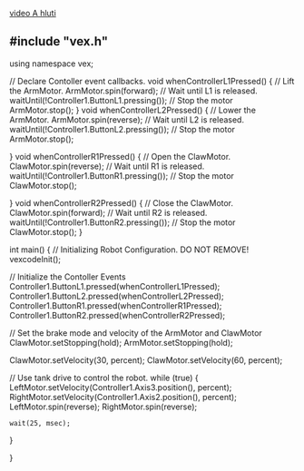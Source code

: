 [video A hluti](https://youtube.com/shorts/2JgkZyLLOJg?feature=share)
## #include "vex.h"

using namespace vex;

// Declare Contoller event callbacks.
void whenControllerL1Pressed() {
  // Lift the ArmMotor.
  ArmMotor.spin(forward);
  // Wait until L1 is released.
  waitUntil(!Controller1.ButtonL1.pressing());
  // Stop the motor
  ArmMotor.stop();
}
void whenControllerL2Pressed() {
  // Lower the ArmMotor.
  ArmMotor.spin(reverse);
  // Wait until L2 is released.
  waitUntil(!Controller1.ButtonL2.pressing());
  // Stop the motor
  ArmMotor.stop();

}
void whenControllerR1Pressed() {
  // Open the ClawMotor.
  ClawMotor.spin(reverse);
  // Wait until R1 is released.
  waitUntil(!Controller1.ButtonR1.pressing());
  // Stop the motor
  ClawMotor.stop();

}
void whenControllerR2Pressed() {
  // Close the ClawMotor.
  ClawMotor.spin(forward);
  // Wait until R2 is released.
  waitUntil(!Controller1.ButtonR2.pressing());
  // Stop the motor
  ClawMotor.stop();
}

int main() {
  // Initializing Robot Configuration. DO NOT REMOVE!
  vexcodeInit();

  // Initialize the Contoller Events
  Controller1.ButtonL1.pressed(whenControllerL1Pressed);
  Controller1.ButtonL2.pressed(whenControllerL2Pressed);
  Controller1.ButtonR1.pressed(whenControllerR1Pressed);
  Controller1.ButtonR2.pressed(whenControllerR2Pressed);

  // Set the brake mode and velocity of the ArmMotor and ClawMotor
  ClawMotor.setStopping(hold);
  ArmMotor.setStopping(hold);

  ClawMotor.setVelocity(30, percent);
  ClawMotor.setVelocity(60, percent);

  // Use tank drive to control the robot.
  while (true) {
    LeftMotor.setVelocity(Controller1.Axis3.position(), percent);
    RightMotor.setVelocity(Controller1.Axis2.position(), percent);
    LeftMotor.spin(reverse);
    RightMotor.spin(reverse);
    
    wait(25, msec);
  }
  
}
